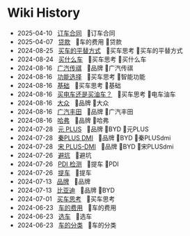 # Wiki History

- 2025-04-10&nbsp;&nbsp; [订车合同](/0023_订车合同)&nbsp;&nbsp; :bookmark:订车合同
- 2025-04-07&nbsp;&nbsp; [贷款](/0022_车的费用_贷款)&nbsp;&nbsp; :bookmark:车的费用 :bookmark:贷款
- 2024-08-25&nbsp;&nbsp; [买车的平替方式](/0021_买车思考_买车的平替方式)&nbsp;&nbsp; :bookmark:买车思考 :bookmark:买车的平替方式
- 2024-08-24&nbsp;&nbsp; [买什么车](/0020_买车思考_买什么车)&nbsp;&nbsp; :bookmark:买车思考 :bookmark:买什么车
- 2024-08-16&nbsp;&nbsp; [广汽传祺](/0016_品牌_广汽传祺)&nbsp;&nbsp; :bookmark:品牌 :bookmark:广汽传祺
- 2024-08-16&nbsp;&nbsp; [功能选择](/0018_买车思考_智能功能)&nbsp;&nbsp; :bookmark:买车思考 :bookmark:智能功能
- 2024-08-16&nbsp;&nbsp; [基础](/0019_买车思考_基础)&nbsp;&nbsp; :bookmark:买车思考 :bookmark:基础
- 2024-08-16&nbsp;&nbsp; [买电车还是买油车？](/0013_买车思考_电车油车)&nbsp;&nbsp; :bookmark:买车思考 :bookmark:电车油车
- 2024-08-16&nbsp;&nbsp; [大众](/0014_品牌_大众)&nbsp;&nbsp; :bookmark:品牌 :bookmark:大众
- 2024-08-16&nbsp;&nbsp; [广汽丰田](/0017_品牌_广汽丰田)&nbsp;&nbsp; :bookmark:品牌 :bookmark:广汽丰田
- 2024-08-16&nbsp;&nbsp; [哈弗](/0015_品牌_哈弗)&nbsp;&nbsp; :bookmark:品牌 :bookmark:哈弗
- 2024-07-28&nbsp;&nbsp; [元 PLUS](/0010_品牌_BYD_元PLUS)&nbsp;&nbsp; :bookmark:品牌 :bookmark:BYD :bookmark:元PLUS
- 2024-07-28&nbsp;&nbsp; [秦PLUS DMI](/0012_品牌_BYD_秦PLUSdmi)&nbsp;&nbsp; :bookmark:品牌 :bookmark:BYD :bookmark:秦PLUSdmi
- 2024-07-28&nbsp;&nbsp; [宋 PLUS-DMI](/0011_品牌_BYD_宋PLUSdmi)&nbsp;&nbsp; :bookmark:品牌 :bookmark:BYD :bookmark:宋PLUSdmi
- 2024-07-26&nbsp;&nbsp; [避坑](/0007_避坑)&nbsp;&nbsp; :bookmark:避坑
- 2024-07-26&nbsp;&nbsp; [PDI 检测](/0008_提车_PDI)&nbsp;&nbsp; :bookmark:提车 :bookmark:PDI
- 2024-07-26&nbsp;&nbsp; [提车](/0009_提车)&nbsp;&nbsp; :bookmark:提车
- 2024-07-13&nbsp;&nbsp; [品牌](/0005_品牌)&nbsp;&nbsp; :bookmark:品牌
- 2024-07-13&nbsp;&nbsp; [比亚迪](/0006_品牌_BYD)&nbsp;&nbsp; :bookmark:品牌 :bookmark:BYD
- 2024-07-01&nbsp;&nbsp; [买车思考](/0004_买车思考)&nbsp;&nbsp; :bookmark:买车思考
- 2024-06-23&nbsp;&nbsp; [车的费用](/0003_车的费用)&nbsp;&nbsp; :bookmark:车的费用
- 2024-06-23&nbsp;&nbsp; [选车](/0001_选车)&nbsp;&nbsp; :bookmark:选车
- 2024-06-23&nbsp;&nbsp; [车的分类](/0002_车的分类)&nbsp;&nbsp; :bookmark:车的分类
